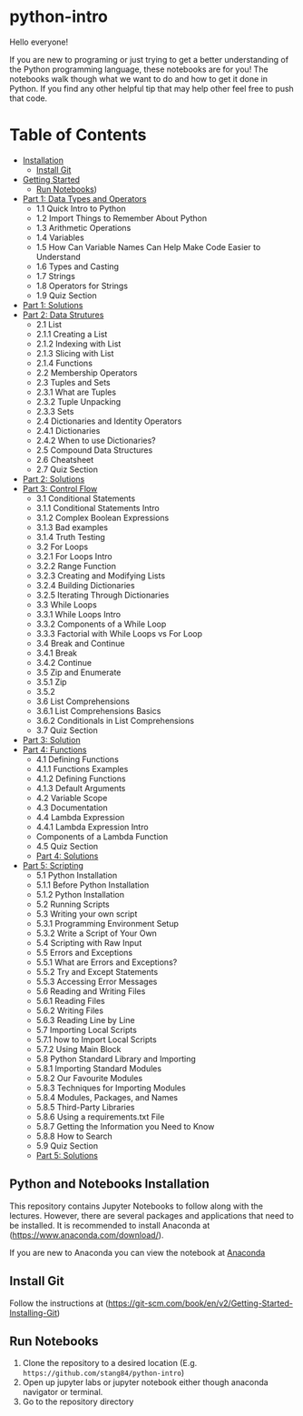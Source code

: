 # python-intro
Hello everyone!

If you are new to programing or just trying to get a better understanding of the Python programming language, these notebooks are for you! The notebooks walk though what we want to do and how to get it done in Python. If you find any other helpful tip that may help other feel free to push that code.

Table of Contents
=================

  * [Installation](#notebooks-installation)
    * [Install Git](#install-git)
  * [Getting Started](#getting-started)
    * [Run Notebooks](#run-notebooks))
  * [Part 1: Data Types and Operators](Intro-Data-Types-and-Operators.ipynb)
      * 1.1 Quick Intro to Python
      * 1.2 Import Things to Remember About Python
      * 1.3 Arithmetic Operations
      * 1.4 Variables
      * 1.5 How Can Variable Names Can Help Make Code Easier to Understand
      * 1.6 Types and Casting
      * 1.7 Strings
      * 1.8 Operators for Strings
      * 1.9 Quiz Section
  * [Part 1: Solutions](Intro-Data-Types-and-Operators-Solution.ipynb)
  * [Part 2: Data Strutures](Data-Structures.ipynb)
      * 2.1 List
       * 2.1.1 Creating a List
       * 2.1.2 Indexing with List
       * 2.1.3 Slicing with List
       * 2.1.4 Functions
      * 2.2 Membership Operators
      * 2.3 Tuples and Sets
       * 2.3.1 What are Tuples
       * 2.3.2 Tuple Unpacking
       * 2.3.3 Sets
      * 2.4 Dictionaries and Identity Operators
       * 2.4.1 Dictionaries
       * 2.4.2 When to use Dictionaries?
      * 2.5 Compound Data Structures
      * 2.6 Cheatsheet
      * 2.7 Quiz Section
   * [Part 2: Solutions](Data-Structures-Solutions.ipynb)
   * [Part 3: Control Flow](Control-Flow.ipynb)
      * 3.1 Conditional Statements
       * 3.1.1 Conditional Statements Intro
       * 3.1.2 Complex Boolean Expressions
       * 3.1.3 Bad examples
       * 3.1.4 Truth Testing
      * 3.2 For Loops
       * 3.2.1 For Loops Intro
       * 3.2.2 Range Function
       * 3.2.3 Creating and Modifying Lists
       * 3.2.4 Building Dictionaries
       * 3.2.5 Iterating Through Dictionaries
      * 3.3 While Loops
       * 3.3.1 While Loops Intro
       * 3.3.2 Components of a While Loop
       * 3.3.3 Factorial with While Loops vs For Loop
      * 3.4 Break and Continue
       * 3.4.1 Break
       * 3.4.2 Continue
      * 3.5 Zip and Enumerate
       * 3.5.1 Zip
       * 3.5.2
      * 3.6 List Comprehensions
       * 3.6.1 List Comprehensions Basics
       * 3.6.2 Conditionals in List Comprehensions
      * 3.7 Quiz Section
   * [Part 3: Solution](Control-Flow-Solutions.ipynb)
   * [Part 4: Functions](Functions.ipynb)
      * 4.1 Defining Functions
       * 4.1.1 Functions Examples
       * 4.1.2 Defining Functions
       * 4.1.3 Default Arguments
      * 4.2 Variable Scope
      * 4.3 Documentation
      * 4.4 Lambda Expression
       * 4.4.1 Lambda Expression Intro
       * Components of a Lambda Function
      * 4.5 Quiz Section
     * [Part 4: Solutions](Functions-Solutions.ipynb)
   * [Part 5: Scripting](Scripting.ipynb)
     * 5.1 Python Installation
      * 5.1.1 Before Python Installation
      * 5.1.2 Python Installation
     * 5.2 Running Scripts
     * 5.3 Writing your own script
      * 5.3.1 Programming Environment Setup
      * 5.3.2 Write a Script of Your Own
     * 5.4 Scripting with Raw Input
     * 5.5 Errors and Exceptions
      * 5.5.1 What are Errors and Exceptions?
      * 5.5.2 Try and Except Statements
      * 5.5.3 Accessing Error Messages
     * 5.6 Reading and Writing Files
      * 5.6.1 Reading Files
      * 5.6.2 Writing Files
      * 5.6.3 Reading Line by Line
     * 5.7 Importing Local Scripts
      * 5.7.1 how to Import Local Scripts
      * 5.7.2 Using Main Block
     * 5.8 Python Standard Library and Importing
      * 5.8.1 Importing Standard Modules
      * 5.8.2 Our Favourite Modules
      * 5.8.3 Techniques for Importing Modules
      * 5.8.4 Modules, Packages, and Names
      * 5.8.5 Third-Party Libraries
      * 5.8.6 Using a requirements.txt File
      * 5.8.7 Getting the Information you Need to Know
      * 5.8.8 How to Search
     * 5.9 Quiz Section
     * [Part 5: Solutions](Scripting-Solutions.ipynb)

## Python and Notebooks Installation
This repository contains Jupyter Notebooks to follow along with the lectures. However, there are several packages and applications that need to be installed. It is recommended to install Anaconda at (https://www.anaconda.com/download/).

If you are new to Anaconda you can view the notebook at 
[Anaconda](Anaconda.ipynb)

## Install Git
Follow the instructions at (https://git-scm.com/book/en/v2/Getting-Started-Installing-Git)

## Run Notebooks
1. Clone the repository to a desired location (E.g. `https://github.com/stang84/python-intro`)
2. Open up jupyter labs or jupyter notebook either though anaconda navigator or terminal. 
3. Go to the repository directory

